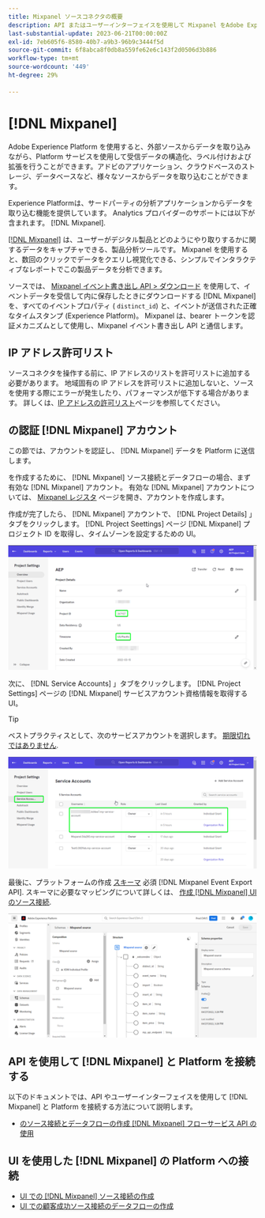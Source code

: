 ```yaml
---
title: Mixpanel ソースコネクタの概要
description: API またはユーザーインターフェイスを使用して Mixpanel をAdobe Experience Platformに接続する方法を説明します。
last-substantial-update: 2023-06-21T00:00:00Z
exl-id: 7eb605f6-8580-40b7-a9b3-96b9c3444f5d
source-git-commit: 6f8abca8f0db8a559fe62e6c143f2d0506d3b886
workflow-type: tm+mt
source-wordcount: '449'
ht-degree: 29%

---
```


# [!DNL Mixpanel]

Adobe Experience Platform を使用すると、外部ソースからデータを取り込みながら、Platform サービスを使用して受信データの構造化、ラベル付けおよび拡張を行うことができます。アドビのアプリケーション、クラウドベースのストレージ、データベースなど、様々なソースからデータを取り込むことができます。

Experience Platformは、サードパーティの分析アプリケーションからデータを取り込む機能を提供しています。 Analytics プロバイダーのサポートには以下が含まれます。 [!DNL Mixpanel].

[[!DNL Mixpanel]](https://www.mixpanel.com) は、ユーザーがデジタル製品とどのようにやり取りするかに関するデータをキャプチャできる、製品分析ツールです。 Mixpanel を使用すると、数回のクリックでデータをクエリし視覚化できる、シンプルでインタラクティブなレポートでこの製品データを分析できます。

ソースでは、 [Mixpanel イベント書き出し API > ダウンロード](https://developer.mixpanel.com/reference/raw-event-export) を使用して、イベントデータを受信して内に保存したときにダウンロードする [!DNL Mixpanel]を、すべてのイベントプロパティ ( `distinct_id`) と、イベントが送信された正確なタイムスタンプ (Experience Platform)。 Mixpanel は、bearer トークンを認証メカニズムとして使用し、Mixpanel イベント書き出し API と通信します。

## IP アドレス許可リスト

ソースコネクタを操作する前に、IP アドレスのリストを許可リストに追加する必要があります。 地域固有の IP アドレスを許可リストに追加しないと、ソースを使用する際にエラーが発生したり、パフォーマンスが低下する場合があります。 詳しくは、[IP アドレスの許可リスト](../../ip-address-allow-list.md)ページを参照してください。

## の認証 [!DNL Mixpanel] アカウント

この節では、アカウントを認証し、 [!DNL Mixpanel] データを Platform に送信します。

を作成するために、 [!DNL Mixpanel] ソース接続とデータフローの場合、まず有効な [!DNL Mixpanel] アカウント。 有効な [!DNL Mixpanel] アカウントについては、 [Mixpanel レジスタ](https://mixpanel.com/register/) ページを開き、アカウントを作成します。

作成が完了したら、 [!DNL Mixpanel] アカウントで、 [!DNL Project Details] 」タブをクリックします。 [!DNL Project Seettings] ページ [!DNL Mixpanel] プロジェクト ID を取得し、タイムゾーンを設定するための UI。

![mixpanel-project-settings](../../images/tutorials/create/mixpanel-export-events/mixpanel-project-settings.png)

次に、 [!DNL Service Accounts] 」タブをクリックします。 [!DNL Project Settings] ページの [!DNL Mixpanel] サービスアカウント資格情報を取得する UI。

>[!TIP]
>
>ベストプラクティスとして、次のサービスアカウントを選択します。 [期限切れではありません](https://developer.mixpanel.com/reference/service-accounts#service-account-expiration).

![Mixpanel サービスアカウント](../../images/tutorials/create/mixpanel-export-events/mixpanel-service-account.png)

最後に、プラットフォームの作成 [スキーマ](../../../xdm/schema/composition.md) 必須 [!DNL Mixpanel Event Export API]. スキーマに必要なマッピングについて詳しくは、 [作成 [!DNL Mixpanel] UI のソース接続](../../tutorials/ui/create/analytics/mixpanel.md#additional-resources).

![スキーマを作成](../../images/tutorials/create/mixpanel-export-events/schema.png)

## API を使用して [!DNL Mixpanel] と Platform を接続する

以下のドキュメントでは、API やユーザーインターフェイスを使用して [!DNL Mixpanel] と Platform を接続する方法について説明します。

* [のソース接続とデータフローの作成 [!DNL Mixpanel] フローサービス API の使用](../../tutorials/api/create/analytics/mixpanel.md)

## UI を使用した [!DNL Mixpanel] の Platform への接続

* [UI での  [!DNL Mixpanel]  ソース接続の作成](../../tutorials/ui/create/analytics/mixpanel.md)
* [UI での顧客成功ソース接続のデータフローの作成](../../tutorials/ui/dataflow/analytics.md)
